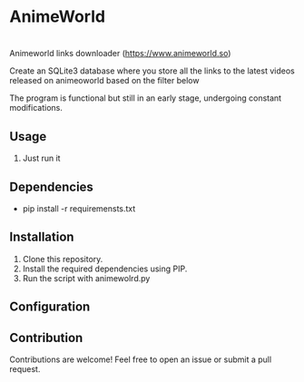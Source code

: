 # AnimeWorld
#
Animeworld links downloader (https://www.animeworld.so)

Create an SQLite3 database where you store all the links to the latest videos released on animeoworld based on the filter below

The program is functional but still in an early stage, undergoing constant modifications.

## Usage

1. Just run it

## Dependencies

- pip install -r requiremensts.txt

## Installation

1. Clone this repository.
2. Install the required dependencies using PIP.
3. Run the script with animewolrd.py

## Configuration


## Contribution

Contributions are welcome! Feel free to open an issue or submit a pull request.
